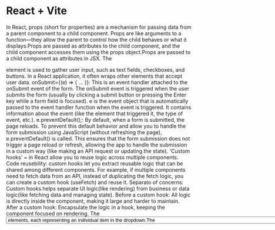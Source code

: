 # React + Vite

In React, props (short for properties) are a mechanism for passing data from a parent component to a child component. Props are like arguments to a function—they allow the parent to control how the child behaves or what it displays.Props are passed as attributes to the child component, and the child component accesses them using the props object.Props are passed to a child component as attributes in JSX.
The <form> element is used to gather user input, such as text fields, checkboxes, and buttons. In a React application, it often wraps other elements that accept user data.
onSubmit={(e) => { ... }}: This is an event handler attached to the onSubmit event of the form. The onSubmit event is triggered when the user submits the form (usually by clicking a submit button or pressing the Enter key while a form field is focused). e is the event object that is automatically passed to the event handler function when the event is triggered. It contains information about the event (like the element that triggered it, the type of event, etc.).
e.preventDefault();: By default, when a form is submitted, the page reloads. To prevent this default behavior and allow you to handle the form submission using JavaScript (without refreshing the page), e.preventDefault() is called. This ensures that the form submission does not trigger a page reload or refresh, allowing the app to handle the submission in a custom way (like making an API request or updating the state).
'Custom hooks' = in React allow you to reuse logic across multiple components. Code reusebility: custom hooks let you extract reusable logic that can be shared among different components. For example, if multiple components need to fetch data from an API, instead of duplicating the fetch logic, you can create a custom hook (useFetch) and reuse it. Separato of concerns: Custom hooks helps separate UI logic(like rendering) from business or data logic(like fetching data and managing state). Before a custom hook: All logic is directly inside the component, making it large and harder to maintain. After a custom hook: Encapsulate the logic in a hook, keeping the component focused on rendering.
The <select> tag in HTML is used to create a dropdown list that allows users to choose one or multiple options from a predefined list. It works by grouping a set of <option> elements, each representing an individual item in the dropdown.The <option> elements: Define the choices in the dropdown. Each option has:-- value: Represents the data sent to the server when the form is submitted. Text content: What the user sees in the dropdown.
The useId hook in React is used to generate unique IDs that can be used in your components. It ensures that these IDs are stable, even during server-side rendering (SSR) or when components re-render. It creates unique IDs that can be used for associating elements like form inputs and labels, ensuring accessibility. The useId hook generates a stable ID (e.g., :r0:input) which is used to associate the <label> with the <input> via the htmlFor attribute.
The htmlFor attribute in HTML and React is used to associate a <label> element with a form control, such as an <input>. The value of the htmlFor attribute should match the id of the associated form control. When they match.Clicking the <label> element moves the focus to the associated form control. Screen readers can recognize the connection, which improves accessibility.
App.jsx is the parent component and InputBox.jsx is the child component. The 'onAmountChange' is a callback function passed to the InputBox component as a prop. Its role is to notify the parent component whenever the user modifies the input value.
